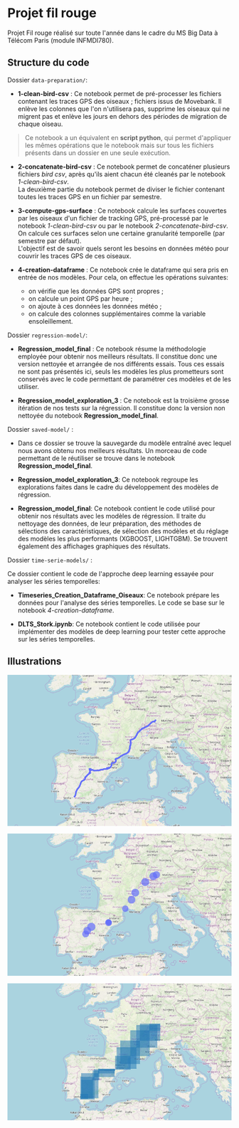 # Projet fil rouge

Projet Fil rouge réalisé sur toute l'année dans le cadre du MS Big Data à Télécom Paris (module INFMDI780).

## Structure du code

Dossier `data-preparation/`:

* **1-clean-bird-csv** : Ce notebook permet de pré-processer les fichiers contenant les traces GPS des oiseaux ; fichiers issus de Movebank. Il enlève 
 les colonnes que l'on n'utilisera pas, supprime les oiseaux qui ne migrent pas et enlève les jours en dehors des périodes de migration de chaque oiseau.

 > Ce notebook a un équivalent en **script python**, qui permet d'appliquer les mêmes opérations que le notebook mais sur tous les fichiers présents dans un dossier en une seule exécution.

* **2-concatenate-bird-csv** : Ce notebook permet de concaténer plusieurs fichiers *bird csv*, après qu'ils aient chacun été cleanés par le notebook *1-clean-bird-csv*.<br />
La deuxième partie du notebook permet de diviser le fichier contenant toutes les traces GPS en un fichier par semestre.<br />

* **3-compute-gps-surface** : Ce notebook calcule les surfaces couvertes par les oiseaux d'un fichier de tracking GPS, pré-processé par le notebook *1-clean-bird-csv* ou par le notebook *2-concatenate-bird-csv*. On calcule ces surfaces selon une certaine granularité temporelle (par semestre par défaut).<br />
L'objectif est de savoir quels seront les besoins en données météo pour couvrir les traces GPS de ces oiseaux.

* **4-creation-dataframe** : Ce notebook crée le dataframe qui sera pris en entrée de nos modèles.
Pour cela, on effectue les opérations suivantes:
    * on vérifie que les données GPS sont propres ;
    * on calcule un point GPS par heure ;
    * on ajoute à ces données les données météo ;
    * on calcule des colonnes supplémentaires comme la variable ensoleillement.

Dossier `regression-model/`:

* **Regression_model_final** : Ce notebook résume la méthodologie employée pour obtenir nos meilleurs résultats. Il constitue donc une version nettoyée et arrangée de nos différents essais. Tous ces essais ne sont pas présentés ici, seuls les modèles les plus prometteurs sont conservés avec le code permettant de paramétrer ces modèles et de les utiliser. 

* **Regression_model_exploration_3** : Ce notebook est la troisième grosse itération de nos tests sur la régression. Il constitue donc la version non nettoyée du notebook **Regression_model_final**.

Dossier `saved-model/` :

* Dans ce dossier se trouve la sauvegarde du modèle entraîné avec lequel nous avons obtenu nos meilleurs résultats. Un morceau de code permettant de le réutiliser se trouve dans le notebook **Regression_model_final**.

* **Regression_model_exploration_3**: Ce notebook regroupe les explorations faites dans le cadre du développement des modèles de régression.

* **Regression_model_final**: Ce notebook contient le code utilisé pour obtenir nos résultats avec les modèles de régression. Il traite du nettoyage des données, de leur préparation, des méthodes de sélections des caractéristiques, de sélection des modèles et du réglage des modèles les plus performants (XGBOOST, LIGHTGBM). Se trouvent également des affichages graphiques des résultats.

Dossier `time-serie-models/` :

Ce dossier  contient le code de l'approche deep learning essayée pour analyser les séries temporelles:

* **Timeseries_Creation_Dataframe_Oiseaux**: Ce notebook prépare les données pour l'analyse des séries temporelles. Le code se base sur le notebook *4-creation-dataframe*.

* **DLTS_Stork.ipynb**: Ce notebook contient le code utilisée pour implémenter des modèles de deep learning pour tester cette approche sur les séries temporelles.


## Illustrations

![png](images/trace_gps.png)

![png](images/distances2_3jours.png)

![png](images/distances_3jours.png)